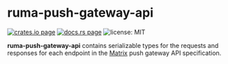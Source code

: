 # ruma-push-gateway-api

[![crates.io page](https://img.shields.io/crates/v/ruma-push-gateway-api.svg)](https://crates.io/crates/ruma-push-gateway-api)
[![docs.rs page](https://docs.rs/ruma-push-gateway-api/badge.svg)](https://docs.rs/ruma-push-gateway-api/)
![license: MIT](https://img.shields.io/crates/l/ruma-push-gateway-api.svg)

**ruma-push-gateway-api** contains serializable types for the requests and responses for each endpoint in the [Matrix](https://matrix.org/) push gateway API specification.
